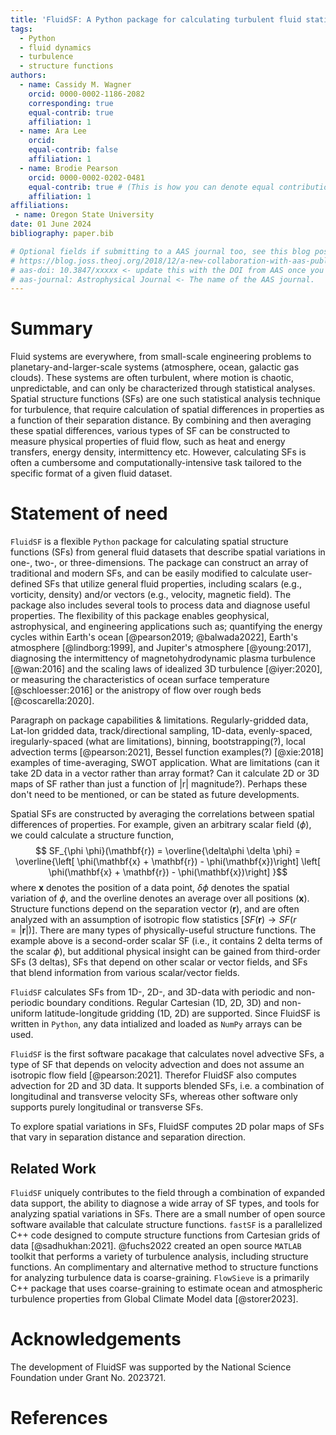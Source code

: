 ```yaml
---
title: 'FluidSF: A Python package for calculating turbulent fluid statistics'
tags:
  - Python
  - fluid dynamics
  - turbulence
  - structure functions
authors:
  - name: Cassidy M. Wagner
    orcid: 0000-0002-1186-2082
    corresponding: true
    equal-contrib: true
    affiliation: 1
  - name: Ara Lee
    orcid:
    equal-contrib: false
    affiliation: 1
  - name: Brodie Pearson
    orcid: 0000-0002-0202-0481
    equal-contrib: true # (This is how you can denote equal contributions between multiple authors)
    affiliation: 1
affiliations:
 - name: Oregon State University
date: 01 June 2024
bibliography: paper.bib

# Optional fields if submitting to a AAS journal too, see this blog post:
# https://blog.joss.theoj.org/2018/12/a-new-collaboration-with-aas-publishing
# aas-doi: 10.3847/xxxxx <- update this with the DOI from AAS once you know it.
# aas-journal: Astrophysical Journal <- The name of the AAS journal.
---
```


# Summary

Fluid systems are everywhere, from small-scale engineering problems to planetary-and-larger-scale systems (atmosphere, ocean, galactic gas clouds). These systems are often turbulent, where motion is chaotic, unpredictable, and can only be characterized through statistical analyses. Spatial structure functions (SFs) are one such statistical analysis technique for turbulence, that require calculation of spatial differences in properties as a function of their separation distance. By combining and then averaging these spatial differences, various types of SF can be constructed to measure physical properties of fluid flow, such as heat and energy transfers, energy density, intermittency etc. However, calculating SFs is often a cumbersome and computationally-intensive task tailored to the specific format of a given fluid dataset.    



# Statement of need

`FluidSF` is a flexible ``Python`` package for calculating spatial structure functions (SFs) from general fluid datasets that describe spatial variations in one-, two-, or three-dimensions. The package can construct an array of traditional and modern SFs, and can be easily modified to calculate user-defined SFs that utilize general fluid properties, including scalars (e.g., vorticity, density) and/or vectors (e.g., velocity, magnetic field). The package also includes several tools to process data and diagnose useful properties. The flexibility of this package enables geophysical, astrophysical, and engineering applications such as; quantifying the energy cycles within Earth's ocean [@pearson2019; @balwada2022], Earth's atmosphere [@lindborg:1999], and Jupiter's atmosphere [@young:2017], diagnosing the intermittency of magnetohydrodynamic plasma turbulence [@wan:2016] and the scaling laws of idealized 3D turbulence [@iyer:2020], or measuring the characteristics of ocean surface temperature [@schloesser:2016] or the anistropy of flow over rough beds [@coscarella:2020].   

Paragraph on package capabilities & limitations. Regularly-gridded data, Lat-lon gridded data, track/directional sampling, 1D-data, evenly-spaced, iregularly-spaced (what are limitations), binning, bootstrapping(?), local advection terms [@pearson:2021], Bessel function examples(?) [@xie:2018] examples of time-averaging, SWOT application. What are limitations (can it take 2D data in a vector rather than array format? Can it calculate 2D or 3D maps of SF rather than just a function of |r| magnitude?). Perhaps these don't need to be mentioned, or can be stated as future developments.

Spatial SFs are constructed by averaging the correlations between spatial differences of properties. For example, given an arbitrary scalar field ($\phi$), we could calculate a structure function,
$$ SF_{\phi \phi}(\mathbf{r}) = \overline{\delta\phi \delta \phi} = \overline{\left[ \phi(\mathbf{x} + \mathbf{r}) - \phi(\mathbf{x})\right] \left[ \phi(\mathbf{x} + \mathbf{r}) - \phi(\mathbf{x})\right] }$$
where $\mathbf{x}$ denotes the position of a data point, $\delta \phi$ denotes the spatial variation of $\phi$, and the overline denotes an average over all positions ($\mathbf{x}$). Structure functions depend on the separation vector ($\mathbf{r}$), and are often analyzed with an assumption of isotropic flow statistics [$SF(\mathbf{r})\rightarrow SF(r=|\mathbf{r}|)$]. There are many types of physically-useful structure functions. The example above is a second-order scalar SF (i.e., it contains 2 delta terms of the scalar $\phi$), but additional physical insight can be gained from third-order SFs (3 deltas), SFs that depend on other scalar or vector fields, and SFs that blend information from various scalar/vector fields. 

`FluidSF` calculates SFs from 1D-, 2D-, and 3D-data with periodic and non-periodic boundary conditions. Regular Cartesian (1D, 2D, 3D) and non-uniform latitude-longitude gridding (1D, 2D) are supported. Since FluidSF is written in `Python`, any data intialized and loaded as `NumPy` arrays can be used. 

`FluidSF` is the first software pacakage that calculates novel advective SFs, a type of SF that depends on velocity advection and does not assume an isotropic flow field [@pearson:2021]. Therefor FluidSF also computes advection for 2D and 3D data. It supports blended SFs, i.e. a combination of longitudinal and transverse velocity SFs, whereas other software only supports purely longitudinal or transverse SFs. 

To explore spatial variations in SFs, FluidSF computes 2D polar maps of SFs that vary in separation distance and separation direction.

  <!-- * python
  * pypi installable/importable
  * advective structure functions
  * mixed structure functions
  * 2d maps of structure functions
  * binning
  * lat-lon grid support
  * non-periodic data
  * 1d structure functions -->

## Related Work

`FluidSF` uniquely contributes to the field through a combination of expanded data support, the ability to diagnose a wide array of SF types, and tools for analyzing spatial variations in SFs. There are a small number of open source software available that calculate structure functions. `fastSF` is a parallelized C++ code designed to compute structure functions from Cartesian grids of data [@sadhukhan:2021]. @fuchs2022 created an open source `MATLAB` toolkit that performs a variety of turbulence analysis, including structure functions. An complimentary and alternative method to structure functions for analyzing turbulence data is coarse-graining. `FlowSieve` is a primarily C++ package that uses coarse-graining to estimate ocean and atmospheric turbulence properties from Global Climate Model data [@storer2023].

<!-- Contextualize package within other relevant software
* flowsieve
* fuchs 2022: matlab-based GUI package that does third order structure functions among other things
* sadhukhan 2021: fastSF C++ code for parallel computing structure functions
  * n-th order structure functions of either longitudinal, transverse, or scalar, no mixed SFs
  * only works with cartesian 2D or 3D HDF5 files
* Dhruv's group
* a couple of julia repos, not full packages -->

# Acknowledgements

The development of FluidSF was supported by the National Science Foundation under Grant No. 2023721.

# References
